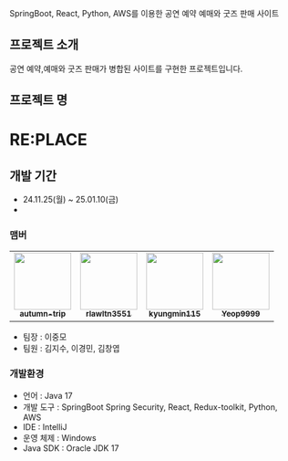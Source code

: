 SpringBoot, React, Python, AWS를 이용한 공연 예약 예매와 굿즈 판매 사이트

## 프로젝트 소개
공연 예약,예매와 굿즈 판매가 병합된 사이트를 구현한 프로젝트입니다.

## 프로젝트 명 

# RE:PLACE

## 개발 기간

- 24.11.25(월) ~ 25.01.10(금)
- 
### 맴버
<table>
  <tr>
    <td align="center"><a href="https://github.com/autumn-trip"><img src="https://avatars.githubusercontent.com/autumn-trip" width="100px;" alt=""/><br /><sub><b>autumn-trip</b></sub></a></td>
    <td align="center"><a href="https://github.com/rlawltn3551"><img src="https://avatars.githubusercontent.com/rlawltn3551" width="100px;" alt=""/><br /><sub><b>rlawltn3551</b></sub></a></td>
    <td align="center"><a href="https://github.com/kyungmin115"><img src="https://avatars.githubusercontent.com/kyungmin115" width="100px;" alt=""/><br /><sub><b>kyungmin115</b></sub></a></td>
     <td align="center"><a href="https://github.com/Yeop9999"><img src="https://avatars.githubusercontent.com/Yeop9999" width="100px;" alt=""/><br /><sub><b>Yeop9999</b></sub></a></td>
  </tr>
</table>

- 팀장 : 이중모
- 팀원 : 김지수, 이경민, 김창엽

### 개발환경
- 언어 : Java 17
- 개발 도구 : SpringBoot Spring Security, React, Redux-toolkit, Python, AWS
- IDE : IntelliJ
- 운영 체제 : Windows
- Java SDK : Oracle JDK 17
